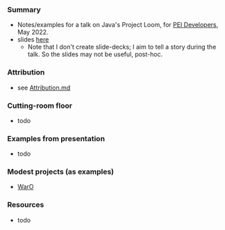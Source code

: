 ### Summary

* Notes/examples for a talk on Java's Project Loom, for [PEI Developers](http://peidevs.github.io/), May 2022.
* slides [here](./doc)
    - Note that I don't create slide-decks; I aim to tell a story during the talk. So the slides may not be useful, post-hoc.

### Attribution

* see [Attribution.md](./Attribution.md)

### Cutting-room floor

* todo

### Examples from presentation

* todo 

### Modest projects (as examples)

* [WarO](https://github.com/codetojoy/WarO_Java_19) 

### Resources

* todo
